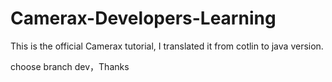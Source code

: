 # Camerax-Developers-Learning
This is the official Camerax tutorial, I translated it from cotlin to java version.

choose branch dev，Thanks
